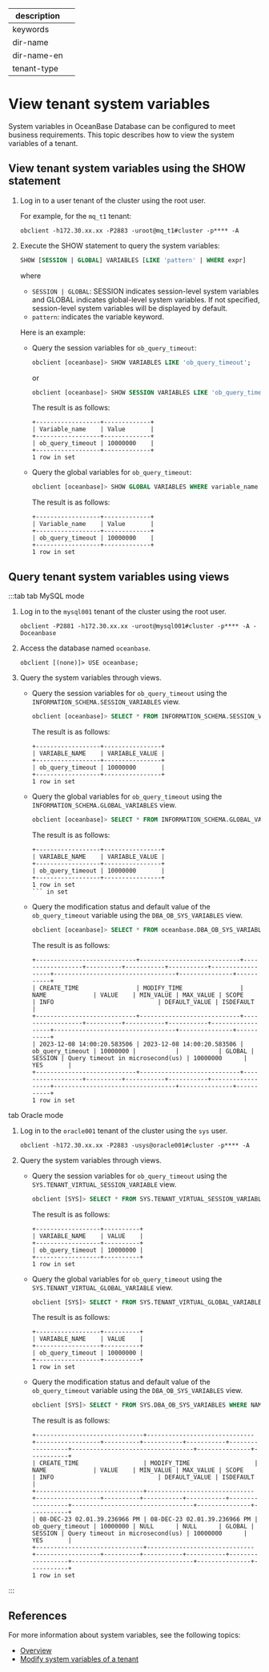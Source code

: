 |description||
|---|---|
|keywords||
|dir-name||
|dir-name-en||
|tenant-type||

# View tenant system variables

System variables in OceanBase Database can be configured to meet business requirements. This topic describes how to view the system variables of a tenant.

## View tenant system variables using the SHOW statement

1. Log in to a user tenant of the cluster using the root user.

   For example, for the `mq_t1` tenant:

   ```shell
   obclient -h172.30.xx.xx -P2883 -uroot@mq_t1#cluster -p**** -A
   ```

2. Execute the SHOW statement to query the system variables:

   ```sql
   SHOW [SESSION | GLOBAL] VARIABLES [LIKE 'pattern' | WHERE expr]
   ```

   where

   * `SESSION | GLOBAL`: SESSION indicates session-level system variables and GLOBAL indicates global-level system variables. If not specified, session-level system variables will be displayed by default.
   * `pattern`: indicates the variable keyword.

   Here is an example:

   * Query the session variables for `ob_query_timeout`:

      ```sql
      obclient [oceanbase]> SHOW VARIABLES LIKE 'ob_query_timeout';
      ```
      
      or

      ```sql
      obclient [oceanbase]> SHOW SESSION VARIABLES LIKE 'ob_query_timeout';
      ```

      The result is as follows:

      ```shell
      +------------------+-------------+
      | Variable_name    | Value       |
      +------------------+-------------+
      | ob_query_timeout | 10000000    |
      +------------------+-------------+
      1 row in set
      ```

   * Query the global variables for `ob_query_timeout`:

      ```sql
      obclient [oceanbase]> SHOW GLOBAL VARIABLES WHERE variable_name LIKE 'ob_query_timeout';
      ```

      The result is as follows:

      ```shell
      +------------------+-------------+
      | Variable_name    | Value       |
      +------------------+-------------+
      | ob_query_timeout | 10000000    |
      +------------------+-------------+
      1 row in set
      ```

## Query tenant system variables using views

:::tab
tab MySQL mode

1. Log in to the `mysql001` tenant of the cluster using the root user.

   ```shell
   obclient -P2881 -h172.30.xx.xx -uroot@mysql001#cluster -p**** -A -Doceanbase
   ```

2. Access the database named `oceanbase`.

   ```shell
   obclient [(none)]> USE oceanbase;
   ```

3. Query the system variables through views.

   * Query the session variables for `ob_query_timeout` using the `INFORMATION_SCHEMA.SESSION_VARIABLES` view.

      ```sql
      obclient [oceanbase]> SELECT * FROM INFORMATION_SCHEMA.SESSION_VARIABLES WHERE VARIABLE_NAME = 'ob_query_timeout';
      ```

      The result is as follows:

      ```shell
      +------------------+----------------+
      | VARIABLE_NAME    | VARIABLE_VALUE |
      +------------------+----------------+
      | ob_query_timeout | 10000000       |
      +------------------+----------------+
      1 row in set
      ```

   * Query the global variables for `ob_query_timeout` using the `INFORMATION_SCHEMA.GLOBAL_VARIABLES` view.

      ```sql
      obclient [oceanbase]> SELECT * FROM INFORMATION_SCHEMA.GLOBAL_VARIABLES WHERE VARIABLE_NAME = 'ob_query_timeout';
      ```

      The result is as follows:

      ```shell
      +------------------+----------------+
      | VARIABLE_NAME    | VARIABLE_VALUE |
      +------------------+----------------+
      | ob_query_timeout | 10000000       |
      +------------------+----------------+
      1 row in set
      ``` in set
      ```

   * Query the modification status and default value of the `ob_query_timeout` variable using the `DBA_OB_SYS_VARIABLES` view.

      ```sql
      obclient [oceanbase]> SELECT * FROM oceanbase.DBA_OB_SYS_VARIABLES WHERE NAME='ob_query_timeout';
      ```

      The result is as follows:

      ```shell
      +----------------------------+----------------------------+------------------+----------+-----------+-----------+------------------+----------------------------------+---------------+-----------+
      | CREATE_TIME                | MODIFY_TIME                | NAME             | VALUE    | MIN_VALUE | MAX_VALUE | SCOPE            | INFO                             | DEFAULT_VALUE | ISDEFAULT |
      +----------------------------+----------------------------+------------------+----------+-----------+-----------+------------------+----------------------------------+---------------+-----------+
      | 2023-12-08 14:00:20.583506 | 2023-12-08 14:00:20.583506 | ob_query_timeout | 10000000 |           |           | GLOBAL | SESSION | Query timeout in microsecond(us) | 10000000      | YES       |
      +----------------------------+----------------------------+------------------+----------+-----------+-----------+------------------+----------------------------------+---------------+-----------+
      1 row in set
      ```

tab Oracle mode

1. Log in to the `oracle001` tenant of the cluster using the `sys` user.

   ```shell
   obclient -h172.30.xx.xx -P2883 -usys@oracle001#cluster -p**** -A
   ```

2. Query the system variables through views.

   * Query the session variables for `ob_query_timeout` using the `SYS.TENANT_VIRTUAL_SESSION_VARIABLE` view.

      ```sql
      obclient [SYS]> SELECT * FROM SYS.TENANT_VIRTUAL_SESSION_VARIABLE WHERE VARIABLE_NAME = 'ob_query_timeout';
      ```

      The result is as follows:

      ```shell
      +------------------+----------+
      | VARIABLE_NAME    | VALUE    |
      +------------------+----------+
      | ob_query_timeout | 10000000 |
      +------------------+----------+
      1 row in set
      ```

   * Query the global variables for `ob_query_timeout` using the `SYS.TENANT_VIRTUAL_GLOBAL_VARIABLE` view.

      ```sql
      obclient [SYS]> SELECT * FROM SYS.TENANT_VIRTUAL_GLOBAL_VARIABLE WHERE VARIABLE_NAME = 'ob_query_timeout';
      ```

      The result is as follows:

      ```shell
      +------------------+----------+
      | VARIABLE_NAME    | VALUE    |
      +------------------+----------+
      | ob_query_timeout | 10000000 |
      +------------------+----------+
      1 row in set
      ```

   * Query the modification status and default value of the `ob_query_timeout` variable using the `DBA_OB_SYS_VARIABLES` view.

      ```sql
      obclient [SYS]> SELECT * FROM SYS.DBA_OB_SYS_VARIABLES WHERE NAME='ob_query_timeout';
      ```

      The result is as follows:

      ```shell
      +------------------------------+------------------------------+------------------+----------+-----------+-----------+------------------+----------------------------------+---------------+-----------+
      | CREATE_TIME                  | MODIFY_TIME                  | NAME             | VALUE    | MIN_VALUE | MAX_VALUE | SCOPE            | INFO                             | DEFAULT_VALUE | ISDEFAULT |
      +------------------------------+------------------------------+------------------+----------+-----------+-----------+------------------+----------------------------------+---------------+-----------+
      | 08-DEC-23 02.01.39.236966 PM | 08-DEC-23 02.01.39.236966 PM | ob_query_timeout | 10000000 | NULL      | NULL      | GLOBAL | SESSION | Query timeout in microsecond(us) | 10000000      | YES       |
      +------------------------------+------------------------------+------------------+----------+-----------+-----------+------------------+----------------------------------+---------------+-----------+
      1 row in set
      ```

:::

## References

For more information about system variables, see the following topics:

* [Overview](../../../700.reference/800.configuration-items-and-system-variables/000.configuration-items-and-system-variables-overview.md)
* [Modify system variables of a tenant](../600.common-tenant-operations/700.modify-system-variables-of-tenant.md)
